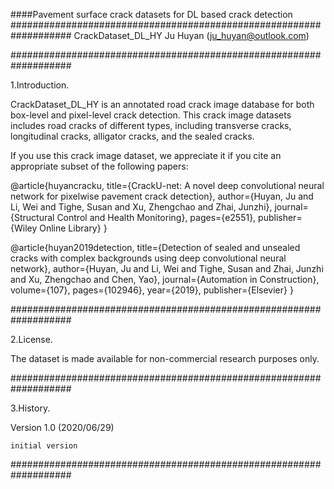 ####Pavement surface crack datasets for DL based crack detection
###################################################################
CrackDataset_DL_HY
Ju Huyan (ju_huyan@outlook.com)

###################################################################

1.Introduction.

CrackDataset_DL_HY is an annotated road crack image database for both box-level and pixel-level crack detection. This crack image datasets includes road cracks of different types, including transverse cracks, longitudinal cracks, alligator cracks, and the sealed cracks.

If you use this crack image dataset, we appreciate it if you cite an appropriate subset of the following papers:

@article{huyancracku,
  title={CrackU-net: A novel deep convolutional neural network for pixelwise pavement crack detection},
  author={Huyan, Ju and Li, Wei and Tighe, Susan and Xu, Zhengchao and Zhai, Junzhi},
  journal={Structural Control and Health Monitoring},
  pages={e2551},
  publisher={Wiley Online Library}
}

@article{huyan2019detection,
  title={Detection of sealed and unsealed cracks with complex backgrounds using deep convolutional neural network},
  author={Huyan, Ju and Li, Wei and Tighe, Susan and Zhai, Junzhi and Xu, Zhengchao and Chen, Yao},
  journal={Automation in Construction},
  volume={107},
  pages={102946},
  year={2019},
  publisher={Elsevier}
}

###################################################################

2.License.

The dataset is made available for non-commercial research purposes only.

###################################################################

3.History.

Version 1.0 (2020/06/29)

    initial version

###################################################################
